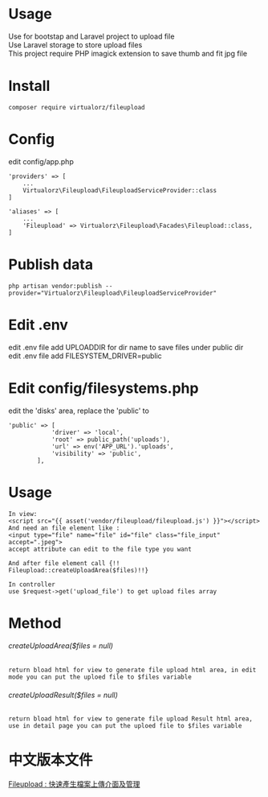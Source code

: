 # Usage
Use for bootstap and Laravel project to upload file <br />
Use Laravel storage to store upload files <br />
This project require PHP imagick extension to save thumb and fit jpg file

# Install
    composer require virtualorz/fileupload
    
# Config
edit config/app.php
    
    'providers' => [
        ...
        Virtualorz\Fileupload\FileuploadServiceProvider::class
    ]
    
    'aliases' => [
        ...
        'Fileupload' => Virtualorz\Fileupload\Facades\Fileupload::class,
    ]
   
# Publish data
    php artisan vendor:publish --provider="Virtualorz\Fileupload\FileuploadServiceProvider"
    
# Edit .env
edit .env file add UPLOADDIR for dir name to save files under public dir <br>
edit .env file add FILESYSTEM_DRIVER=public

# Edit config/filesystems.php
edit the 'disks' area, replace the 'public' to 

    'public' => [
                'driver' => 'local',
                'root' => public_path('uploads'),
                'url' => env('APP_URL').'uploads',
                'visibility' => 'public',
            ],

# Usage
    In view:
    <script src="{{ asset('vendor/fileupload/fileupload.js') }}"></script>
    And need an file element like :
    <input type="file" name="file" id="file" class="file_input" accept=".jpeg">
    accept attribute can edit to the file type you want
    
    And after file element call {!! Fileupload::createUploadArea($files)!!}
    
    In controller
    use $request->get('upload_file') to get upload files array
    
# Method

###### createUploadArea($files = null)
`return bload html for view to generate file upload html area, in edit mode you can put the uploed file to $files variable`
   
###### createUploadResult($files = null)
`return bload html for view to generate file upload Result html area, use in detail page you can put the uploed file to $files variable`
      

# 中文版本文件
[Fileupload : 快速產生檔案上傳介面及管理](http://www.alvinchen.club/2019/07/03/%e4%bd%9c%e5%93%81laravel-package-fileupload-%e5%bf%ab%e9%80%9f%e7%94%a2%e7%94%9f%e6%aa%94%e6%a1%88%e4%b8%8a%e5%82%b3%e4%bb%8b%e9%9d%a2%e5%8f%8a%e7%ae%a1%e7%90%86/)
